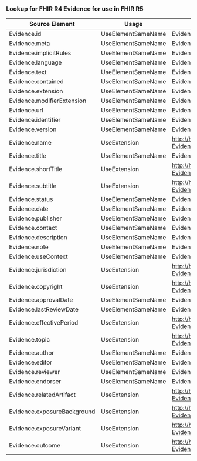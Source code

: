 ### Lookup for FHIR R4 Evidence for use in FHIR R5

| Source Element | Usage | Target |
| -------------- | ----- | ------ |
| Evidence.id | UseElementSameName | Evidence.id |
| Evidence.meta | UseElementSameName | Evidence.meta |
| Evidence.implicitRules | UseElementSameName | Evidence.implicitRules |
| Evidence.language | UseElementSameName | Evidence.language |
| Evidence.text | UseElementSameName | Evidence.text |
| Evidence.contained | UseElementSameName | Evidence.contained |
| Evidence.extension | UseElementSameName | Evidence.extension |
| Evidence.modifierExtension | UseElementSameName | Evidence.modifierExtension |
| Evidence.url | UseElementSameName | Evidence.url |
| Evidence.identifier | UseElementSameName | Evidence.identifier |
| Evidence.version | UseElementSameName | Evidence.version |
| Evidence.name | UseExtension | http://hl7.org/fhir/4.0/StructureDefinition/extension-Evidence.name |
| Evidence.title | UseElementSameName | Evidence.title |
| Evidence.shortTitle | UseExtension | http://hl7.org/fhir/4.0/StructureDefinition/extension-Evidence.shortTitle |
| Evidence.subtitle | UseExtension | http://hl7.org/fhir/4.0/StructureDefinition/extension-Evidence.subtitle |
| Evidence.status | UseElementSameName | Evidence.status |
| Evidence.date | UseElementSameName | Evidence.date |
| Evidence.publisher | UseElementSameName | Evidence.publisher |
| Evidence.contact | UseElementSameName | Evidence.contact |
| Evidence.description | UseElementSameName | Evidence.description |
| Evidence.note | UseElementSameName | Evidence.note |
| Evidence.useContext | UseElementSameName | Evidence.useContext |
| Evidence.jurisdiction | UseExtension | http://hl7.org/fhir/4.0/StructureDefinition/extension-Evidence.jurisdiction |
| Evidence.copyright | UseExtension | http://hl7.org/fhir/4.0/StructureDefinition/extension-Evidence.copyright |
| Evidence.approvalDate | UseElementSameName | Evidence.approvalDate |
| Evidence.lastReviewDate | UseElementSameName | Evidence.lastReviewDate |
| Evidence.effectivePeriod | UseExtension | http://hl7.org/fhir/4.0/StructureDefinition/extension-Evidence.effectivePeriod |
| Evidence.topic | UseExtension | http://hl7.org/fhir/4.0/StructureDefinition/extension-Evidence.topic |
| Evidence.author | UseElementSameName | Evidence.author |
| Evidence.editor | UseElementSameName | Evidence.editor |
| Evidence.reviewer | UseElementSameName | Evidence.reviewer |
| Evidence.endorser | UseElementSameName | Evidence.endorser |
| Evidence.relatedArtifact | UseExtension | http://hl7.org/fhir/4.0/StructureDefinition/extension-Evidence.relatedArtifact |
| Evidence.exposureBackground | UseExtension | http://hl7.org/fhir/4.0/StructureDefinition/extension-Evidence.exposureBackground |
| Evidence.exposureVariant | UseExtension | http://hl7.org/fhir/4.0/StructureDefinition/extension-Evidence.exposureVariant |
| Evidence.outcome | UseExtension | http://hl7.org/fhir/4.0/StructureDefinition/extension-Evidence.outcome |
